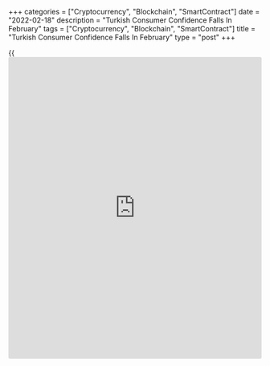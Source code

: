 +++
categories = ["Cryptocurrency", "Blockchain", "SmartContract"]
date = "2022-02-18"
description = "Turkish Consumer Confidence Falls In February"
tags = ["Cryptocurrency", "Blockchain", "SmartContract"]
title = "Turkish Consumer Confidence Falls In February"
type = "post"
+++

{{<iframe id="large-banner" src="https://www.bounty.group/#slide=12.0" width="100%" height="600" scrolling="no" style="border: 0px solid rgb(216, 221, 230); border-radius: 3px;">}}

Turkish consumer confidence weakened in February, survey results from
the Turkish Statistical Institute showed on Friday.

The consumer confidence index fell to 71.2 in February from 73.2 in
January.

The survey was carried out in cooperation with the Turkish Statistical
Institute and the Central Bank of the Republic of Turkey.

The index showing the assessment of the present financial situation of
household decreased to 55.2 in February from 56.1 in January.

The measure for the financial situation expectation of households
declined to 68.3 in February from 71.3 in the previous month.

The general economic situation expectation index fell to 71.7 in
February from 74.5 in the prior month.

The index reflecting the assessment on spending money on durable goods
over the next 12 months weakened to 89.4 in February from 90.9 in
January.

For comments and feedback [contact](https://www.playgroundfx.com/contact/): editorial@rtt[news](https://www.letsplayfx.com/blog/forex-news-website/).com

[Economic News][1]

 **What parts of the world are seeing the best (and worst) economic
performances lately? Click[here][2] to check out our [Econ Scorecard][2]
and find out! See up-to-the-moment [ranking](https://www.playgroundfx.com/blog/crypto-exchange-ranking/)s for the best and worst
performers in [GDP][3], [unemployment rate][4], [inflation][5] and much
more.**

   1. www.rtt[news](https://www.letsplayfx.com/blog/forex-news-website/).com/Content/EconomicNews.aspx
   2. www.rtt[news](https://www.letsplayfx.com/blog/forex-news-website/).com/economic-scorecard/world-rank/PPI/highest-performance.aspx
   3. www.rtt[news](https://www.letsplayfx.com/blog/forex-news-website/).com/economic-scorecard/world-rank/GDP/highest-performance.aspx
   4. www.rtt[news](https://www.letsplayfx.com/blog/forex-news-website/).com/economic-scorecard/world-rank/unemployment-rate/lowest-performance.aspx
   5. www.rtt[news](https://www.letsplayfx.com/blog/forex-news-website/).com/economic-scorecard/world-rank/CPI/highest-performance.aspx